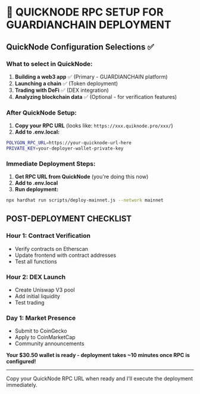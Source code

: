 # 🚀 QUICKNODE RPC SETUP FOR GUARDIANCHAIN DEPLOYMENT

## QuickNode Configuration Selections ✅

### What to select in QuickNode:
1. **Building a web3 app** ✅ (Primary - GUARDIANCHAIN platform)
2. **Launching a chain** ✅ (Token deployment)
3. **Trading with DeFi** ✅ (DEX integration)
4. **Analyzing blockchain data** ✅ (Optional - for verification features)

### After QuickNode Setup:
1. **Copy your RPC URL** (looks like: `https://xxx.quiknode.pro/xxx/`)
2. **Add to .env.local:**
```bash
POLYGON_RPC_URL=https://your-quicknode-url-here
PRIVATE_KEY=your-deployer-wallet-private-key
```

### Immediate Deployment Steps:
1. **Get RPC URL from QuickNode** (you're doing this now)
2. **Add to .env.local** 
3. **Run deployment:**
```bash
npx hardhat run scripts/deploy-mainnet.js --network mainnet
```

## POST-DEPLOYMENT CHECKLIST

### Hour 1: Contract Verification
- Verify contracts on Etherscan
- Update frontend with contract addresses
- Test all functions

### Hour 2: DEX Launch
- Create Uniswap V3 pool
- Add initial liquidity
- Test trading

### Day 1: Market Presence
- Submit to CoinGecko
- Apply to CoinMarketCap
- Community announcements

**Your $30.50 wallet is ready - deployment takes ~10 minutes once RPC is configured!**

---

Copy your QuickNode RPC URL when ready and I'll execute the deployment immediately.